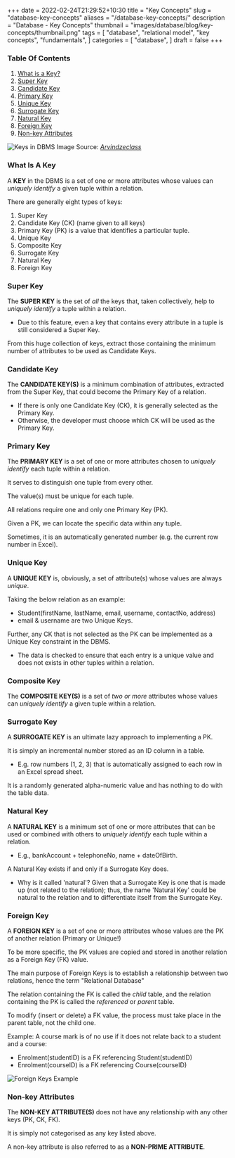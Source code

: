 +++
date = 2022-02-24T21:29:52+10:30
title = "Key Concepts"
slug = "database-key-concepts"
aliases = "/database-key-concepts/"
description = "Database - Key Concepts"
thumbnail = "images/database/blog/key-concepts/thumbnail.png"
tags = [
    "database",
    "relational model",
    "key concepts",
    "fundamentals",
]
categories = [
    "database",
]
draft = false
+++

### Table Of Contents

1. [What is a Key?](#what-is-a-key)
1. [Super Key](#super-key)
1. [Candidate Key](#candidate-key)
1. [Primary Key](#primary-key)
1. [Unique Key](#unique-key)
1. [Surrogate Key](#surrogate-key)
1. [Natural Key](#natural-key)
1. [Foreign Key](#foreign-key)
1. [Non-key Attributes](#non-key-attributes)

![Keys in DBMS](/images/database/blog/key-concepts/thumbnail.png)
Image Source:
*[Arvindzeclass](https://www.arvindzeclass.in/2021/06/What-is-primary-key.html)*

### What Is A Key

A **KEY** in the DBMS is a set of one or more attributes whose values can
*uniquely identify* a given tuple within a relation.

There are generally eight types of keys:

1. Super Key
1. Candidate Key (CK) (name given to all keys)
1. Primary Key (PK) is a value that identifies a particular tuple.
1. Unique Key
1. Composite Key
1. Surrogate Key
1. Natural Key
1. Foreign Key

### Super Key

The **SUPER KEY** is the set of *all* the keys that, taken collectively, help to
*uniquely identify* a tuple within a relation.

- Due to this feature, even a key that contains every attribute in a tuple is
still considered a Super Key.

From this huge collection of keys, extract those containing the minimum number of
attributes to be used as Candidate Keys.

### Candidate Key

The **CANDIDATE KEY(S)** is a minimum combination of attributes, extracted from
the Super Key, that could become the Primary Key of a relation.

- If there is only one Candidate Key (CK), it is generally selected as the
  Primary Key.
- Otherwise, the developer must choose which CK will be used as the Primary Key.

### Primary Key

The **PRIMARY KEY** is a set of one or more attributes chosen to *uniquely
identify* each tuple within a relation.

It serves to distinguish one tuple from every other.

The value(s) must be unique for each tuple.

All relations require one and only one Primary Key (PK).

Given a PK, we can locate the specific data within any tuple.

Sometimes, it is an automatically generated number (e.g. the current row number
in Excel).

### Unique Key

A **UNIQUE KEY** is, obviously, a set of attribute(s) whose values are always
*unique*.

Taking the below relation as an example:

- Student(firstName, lastName, email, username, contactNo, address)
- email & username are two Unique Keys.

Further, any CK that is not selected as the PK can be implemented as a Unique
Key constraint in the DBMS.

- The data is checked to ensure that each entry is a unique value and does not
  exists in other tuples within a relation.

### Composite Key

The **COMPOSITE KEY(S)** is a set of *two or more* attributes whose values can
*uniquely identify* a given tuple within a relation.

### Surrogate Key

A **SURROGATE KEY** is an ultimate lazy approach to implementing a PK.

It is simply an incremental number stored as an ID column in a table.

- E.g. row numbers (1, 2, 3) that is automatically assigned to each row in an
  Excel spread sheet.

It is a randomly generated alpha-numeric value and has nothing to do with the
table data.

### Natural Key

A **NATURAL KEY** is a minimum set of one or more attributes that can be used or
combined with others to *uniquely identify* each tuple within a relation.

- E.g., bankAccount + telephoneNo, name + dateOfBirth.

A Natural Key exists if and only if a Surrogate Key does.

- Why is it called 'natural'? Given that a Surrogate Key is one that is made up
  (not related to the relation); thus, the name 'Natural Key' could be natural
  to the relation and to differentiate itself from the Surrogate Key.

### Foreign Key

A **FOREIGN KEY** is a set of one or more attributes whose values are the PK of
another relation (Primary or Unique!)

To be more specific, the PK values are copied and stored in another relation as
a Foreign Key (FK) value.

The main purpose of Foreign Keys is to establish a relationship between two
relations, hence the term "Relational Database"

The relation containing the FK is called the *child* table, and the relation
containing the PK is called the *referenced* or *parent* table.

To modify (insert or delete) a FK value, the process must take place in the
parent table, not the child one.

Example: A course mark is of no use if it does not relate back to a student and
a course:

- Enrolment(studentID) is a FK referencing Student(studentID)
- Enrolment(courseID) is a FK referencing Course(courseID)

![Foreign Keys Example](/images/database/blog/key-concepts/foreign-keys.png)

### Non-key Attributes

The **NON-KEY ATTRIBUTE(S)** does not have any relationship with any other keys
(PK, CK, FK).

It is simply not categorised as any key listed above.

A non-key attribute is also referred to as a **NON-PRIME ATTRIBUTE**.
